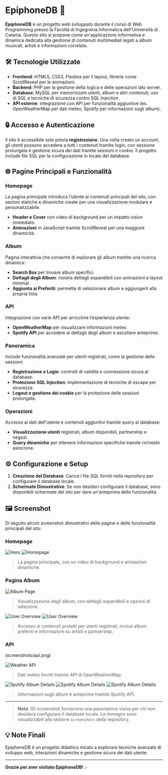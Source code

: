 # EpiphoneDB 🎸

**EpiphoneDB** è un progetto web sviluppato durante il corso di Web Programming presso la Facoltà di Ingegneria Informatica dell'Università di Catania. Questo sito si propone come un'applicazione informativa e dinamica dedicata alla gestione di contenuti multimediali legati a album musicali, artisti e informazioni correlate.

## 🛠 Tecnologie Utilizzate
- **Frontend**: HTML5, CSS3, Flexbox per il layout, librerie come ScrollReveal per le animazioni.
- **Backend**: PHP per la gestione della logica e delle operazioni lato server.
- **Database**: MySQL per memorizzare utenti, album e altri contenuti; uso di SQL e tecniche di sicurezza contro SQL Injection.
- **API esterne**: integrazione con API per funzionalità aggiuntive (es. OpenWeatherMap per dati meteo, Spotify per informazioni sugli album).

## 🔒 Accesso e Autenticazione
Il sito è accessibile solo previa **registrazione**. Una volta creato un account, gli utenti possono accedere a tutti i contenuti tramite login, con sessione prolungata e gestione sicura dei dati tramite sessioni e cookie. Il progetto include file SQL per la configurazione in locale del database.

## 🌐 Pagine Principali e Funzionalità

### Homepage
La pagina principale introduce l’utente ai contenuti principali del sito, con sezioni statiche e dinamiche create per una visualizzazione modulare e personalizzabile.

- **Header e Cover** con video di background per un impatto visivo immediato.
- **Animazioni** in JavaScript tramite ScrollReveal per una maggiore dinamicità.
  
### Album
Pagina interattiva che consente di esplorare gli album tramite una ricerca dinamica:
- **Search Box** per trovare album specifici.
- **Dettagli degli Album**: mostra dettagli espandibili con animazioni e layout minimal.
- **Aggiunta ai Preferiti**: permette di selezionare album e aggiungerli alla propria lista.

### API
Integrazione con varie API per arricchire l’esperienza utente:
- **OpenWeatherMap** per visualizzare informazioni meteo.
- **Spotify API** per accedere ai dettagli degli album e ascoltare anteprime.

### Panoramica
Include funzionalità avanzate per utenti registrati, come la gestione delle sessioni:
- **Registrazione e Login**: controlli di validità e connessione sicura al database.
- **Protezione SQL Injection**: implementazione di tecniche di escape per sicurezza.
- **Logout e gestione dei cookie** per la protezione delle sessioni prolungate.

### Operazioni
Accesso ai dati dell'utente e contenuti aggiuntivi tramite query al database:
- **Visualizzazione utenti** registrati, album disponibili, partnership e negozi.
- **Query dinamiche** per ottenere informazioni specifiche tramite richieste asincrone.

## ⚙️ Configurazione e Setup
1. **Creazione del Database**: Carica i file SQL forniti nella repository per configurare il database locale.
2. **Schermate Dimostrative**: Se non desideri configurare il database, sono disponibili schermate del sito per dare un'anteprima delle funzionalità.

## 🖼️ Screenshot

Di seguito alcuni screenshot dimostrativi delle pagine e delle funzionalità principali del sito:

### Homepage
![Hero](screenshots/hero.png)
![Homepage](screenshots/homepage.png)

> La pagina principale, con un video di background e animazioni dinamiche.

### Pagina Album
![Album Page](screenshots/album_page1.png)
> Visualizzazione degli album, con dettagli espandibili e opzioni di selezione.

![User Overview](screenshots/user_overview1.png)
![User Overview](screenshots/user_overview2.png)
> Accesso ai contenuti protetti per utenti registrati, inclusi album preferiti e informazioni su artisti e partnership.

### API
(screenshots/api.png)

![Weather API](screenshots/weather_api.png)
> Dati meteo forniti tramite API di OpenWeatherMap.

![Spotify Album Details](screenshots/spotify_api.png)
![Spotify Album Details](screenshots/spotify_api2.png)
![Spotify Album Details](screenshots/spotify_api3.png)
> Informazioni sugli album e anteprime tramite Spotify API.

---

> **Nota**: Gli screenshot forniscono una panoramica visiva per chi non desidera configurare il database locale. Le immagini sono visualizzabili alla sezione `screenshots` della repository.



## 💡 Note Finali
EpiphoneDB è un progetto didattico mirato a esplorare tecniche avanzate di sviluppo web, interazioni dinamiche e gestione sicura dei dati utente.

---

**Grazie per aver visitato EpiphoneDB!** 🎶
